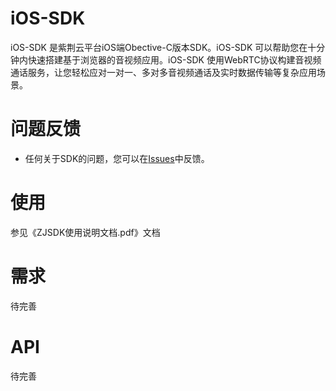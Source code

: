 # iOS-SDK

iOS-SDK 是紫荆云平台iOS端Obective-C版本SDK。iOS-SDK 可以帮助您在十分钟内快速搭建基于浏览器的音视频应用。iOS-SDK 使用WebRTC协议构建音视频通话服务，让您轻松应对一对一、多对多音视频通话及实时数据传输等复杂应用场景。

# 问题反馈
* 任何关于SDK的问题，您可以在[Issues](https://github.com/zijingcloud/Web-SDK/issues/new)中反馈。

# 使用
参见《ZJSDK使用说明文档.pdf》文档

# 需求
待完善

# API
待完善
